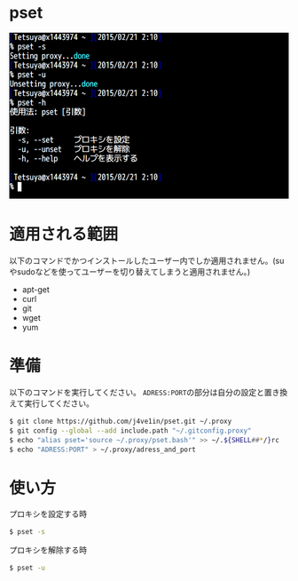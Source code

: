 # pset
![Screenshot](/pset.png "Screenshot")

# 適用される範囲
以下のコマンドでかつインストールしたユーザー内でしか適用されません。(suやsudoなどを使ってユーザーを切り替えてしまうと適用されません。)
* apt-get
* curl
* git
* wget
* yum

# 準備
以下のコマンドを実行してください。
`ADRESS:PORT`の部分は自分の設定と置き換えて実行してください。

```bash
$ git clone https://github.com/j4ve1in/pset.git ~/.proxy
$ git config --global --add include.path "~/.gitconfig.proxy"
$ echo "alias pset='source ~/.proxy/pset.bash'" >> ~/.${SHELL##*/}rc
$ echo "ADRESS:PORT" > ~/.proxy/adress_and_port
```

# 使い方
プロキシを設定する時
```bash
$ pset -s
```
プロキシを解除する時
```bash
$ pset -u
```
